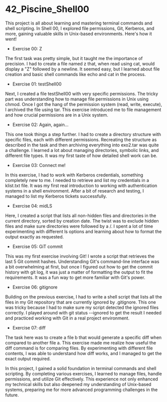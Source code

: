 # 42_Piscine_Shell00

This project is all about learning and mastering terminal commands and shell scripting. In Shell 00, I explored file permissions, Git, Kerberos, and more, gaining valuable skills in Unix-based environments. Here's how it went!  

 - Exercise 00: Z  

The first task was pretty simple, but it taught me the importance of precision. I had to create a file named z that, when read using cat, would display a "Z" followed by a newline. It seemed easy, but I learned about file creation and basic shell commands like echo and cat in the process.  

- Exercise 01: testShell00  
  
Next, I created a file testShell00 with very specific permissions. The tricky part was understanding how to manage file permissions in Unix using chmod. Once I got the hang of the permission system (read, write, execute), I archived the file using tar. This exercise introduced me to file management and how crucial permissions are in a Unix system.  
  
- Exercise 02: Again, again...  

This one took things a step further. I had to create a directory structure with specific files, each with different permissions. Recreating the structure as described in the task and then archiving everything into exo2.tar was quite a challenge. I learned a lot about managing directories, symbolic links, and different file types. It was my first taste of how detailed shell work can be.  

- Exercise 03: Connect me!  
  
In this exercise, I had to work with Kerberos credentials, something completely new to me. I needed to retrieve and list my credentials in a klist.txt file. It was my first real introduction to working with authentication systems in a shell environment. After a bit of research and testing, I managed to list my Kerberos tickets successfully.  

- Exercise 04: midLS  
  
Here, I created a script that lists all non-hidden files and directories in the current directory, sorted by creation date. The twist was to exclude hidden files and make sure directories were followed by a /. I spent a lot of time experimenting with different ls options and learning about how to format the output exactly as requested.  

- Exercise 05: GiT commit  

This was my first exercise involving Git! I wrote a script that retrieves the last 5 Git commit hashes. Understanding Git's command-line interface was a bit overwhelming at first, but once I figured out how to get the commit history with git log, it was just a matter of formatting the output to fit the requirements. It was a fun way to get more familiar with Git's power.  

- Exercise 06: gitignore  
  
Building on the previous exercise, I had to write a shell script that lists all the files in my Git repository that are currently ignored by .gitignore. This one was tricky because I had to make sure my script detected the ignored files correctly. I played around with git status --ignored to get the result I needed and practiced working with Git in a real project environment.  

- Exercise 07: diff  
  
The task here was to create a file b that would generate a specific diff when compared to another file a. This exercise made me realize how useful the diff command is for comparing files. By experimenting with different file contents, I was able to understand how diff works, and I managed to get the exact output required.  

In this project, I gained a solid foundation in terminal commands and shell scripting. By completing various exercises, I learned to manage files, handle permissions, and utilize Git effectively. This experience not only enhanced my technical skills but also deepened my understanding of Unix-based systems, preparing me for more advanced programming challenges in the future.  
